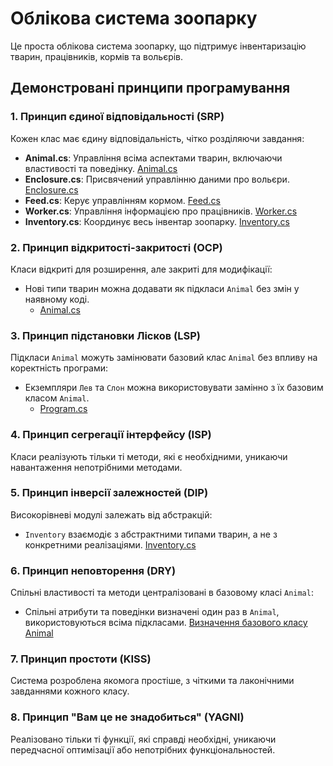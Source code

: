 # Облікова система зоопарку

Це проста облікова система зоопарку, що підтримує інвентаризацію тварин, працівників, кормів та вольєрів.

## Демонстровані принципи програмування

### 1. **Принцип єдиної відповідальності (SRP)**

Кожен клас має єдину відповідальність, чітко розділяючи завдання:

- **Animal.cs**: Управління всіма аспектами тварин, включаючи властивості та поведінку.
[Animal.cs](Animal.cs)
- **Enclosure.cs**: Присвячений управлінню даними про вольєри.
[Enclosure.cs](Enclosure.cs)
- **Feed.cs**: Керує управлінням кормом.
[Feed.cs](Feed.cs)
- **Worker.cs**: Управління інформацією про працівників.
[Worker.cs](Worker.cs)
- **Inventory.cs**: Координує весь інвентар зоопарку.
[Inventory.cs](Inventory.cs)

### 2. **Принцип відкритості-закритості (OCP)**

Класи відкриті для розширення, але закриті для модифікації:

- Нові типи тварин можна додавати як підкласи `Animal` без змін у наявному коді.
  - [Animal.cs](Animal.cs#L14)


### 3. **Принцип підстановки Лісков (LSP)**

Підкласи `Animal` можуть замінювати базовий клас `Animal` без впливу на коректність програми:

- Екземпляри `Лев` та `Слон` можна використовувати замінно з їх базовим класом `Animal`.
  - [Program.cs](Program.cs#L9-L10)

### 4. **Принцип сегрегації інтерфейсу (ISP)**

Класи реалізують тільки ті методи, які є необхідними, уникаючи навантаження непотрібними методами.

### 5. **Принцип інверсії залежностей (DIP)**

Високорівневі модулі залежать від абстракцій:

- `Inventory` взаємодіє з абстрактними типами тварин, а не з конкретними реалізаціями.
[Inventory.cs](Inventory.cs#L5-L8)

### 6. **Принцип неповторення (DRY)**

Спільні властивості та методи централізовані в базовому класі `Animal`:

- Спільні атрибути та поведінки визначені один раз в `Animal`, використовуються всіма підкласами.
  [Визначення базового класу Animal](Animal.cs#L1-L11)

### 7. **Принцип простоти (KISS)**

Система розроблена якомога простіше, з чіткими та лаконічними завданнями кожного класу.

### 8. **Принцип "Вам це не знадобиться" (YAGNI)**

Реалізовано тільки ті функції, які справді необхідні, уникаючи передчасної оптимізації або непотрібних функціональностей.
